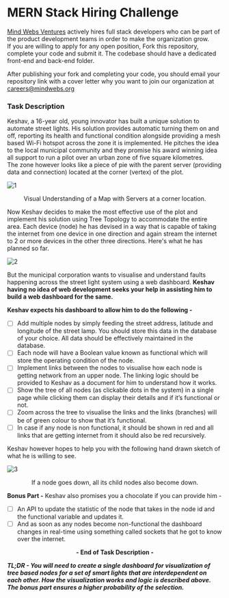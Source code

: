 # MERN Stack Hiring Challenge

[Mind Webs Ventures](https://mindwebs.org) actively hires full stack developers who can be part of the product development teams in order to make the organization grow.  
If you are willing to apply for any open position, Fork this repository, complete your code and submit it. The codebase should have a dedicated front-end and back-end folder.  
  
After publishing your fork and completing your code, you should email your repository link with a cover letter why you want to join our organization at careers@mindwebs.org

### Task Description 

Keshav, a 16-year old, young innovator has built a unique solution to automate street lights. His solution provides automatic turning them on and off, reporting its health and functional condition alongside providing a mesh based Wi-Fi hotspot across the zone it is implemented. He pitches the idea to the local municipal community and they promise his award winning idea all support to run a pilot over an urban zone of five square kilometres.  
The zone however looks like a piece of pie with the parent server (providing data and connection) located at the corner (vertex) of the plot.  


![1](https://user-images.githubusercontent.com/38533808/212271490-da9157cf-409c-40fd-987a-35e43750c47b.png)  
<p align="center">Visual Understanding of a Map with Servers at a corner location.</p>

Now Keshav decides to make the most effective use of the plot and implement his solution using Tree Topology to accommodate the entire area. Each device (node) he has devised in a way that is capable of taking the internet from one device in one direction and again stream the internet to 2 or more devices in the other three directions. Here's what he has planned so far. 

![2](https://user-images.githubusercontent.com/38533808/212271661-d35e29b5-e49f-46ac-8ee7-c8c6d15f7208.png)

But the municipal corporation wants to visualise and understand faults happening across the street light system using a web dashboard. **Keshav having no idea of web development seeks your help in assisting him to build a web dashboard for the same.** 

**Keshav expects his dashboard to allow him to do the following -**  
- [ ] Add multiple nodes by simply feeding the street address, latitude and longitude of the street lamp. You should store this data  in the database of your choice. All data should be effectively maintained in the database.
- [ ] Each node will have a Boolean value known as functional which will store the operating condition of the node. 
- [ ] Implement links between the nodes to visualise how each node is getting network from an upper node. The linking logic should be provided to Keshav as a document for him to understand how it works.
- [ ] Show the tree of all nodes (as clickable dots in the system) in a single page while clicking them can display their details and if it’s functional or not. 
- [ ] Zoom across the tree to visualise the links and the links (branches) will be of green colour to show that it’s functional. 
- [ ] In case if any node is non functional, it should be shown in red and all links that are getting internet from it should also be red recursively. 

Keshav however hopes to help you with the following hand drawn sketch of what he is willing to see. 

![3](https://user-images.githubusercontent.com/38533808/212271694-7bc6056a-523b-4116-94fa-43dd18b23053.png)
<p align="center">If a node goes down, all its child nodes also become down.</p>

**Bonus Part -**
Keshav also promises you a chocolate if you can provide him -
- [ ] An API to update the statistic of the node that takes in the node id and the functional variable and updates it. 
- [ ] And as soon as any nodes become non-functional the dashboard changes in real-time using something called sockets that he got to know over the internet. 

<p align="center"><b>- End of Task Description -</b></p>

**_TL;DR - You will need to create a single dashboard for visualization of tree based nodes for a set of smart lights that are interdependent on each other. How the visualization works and logic is described above. The bonus part ensures a higher probability of the selection._**
